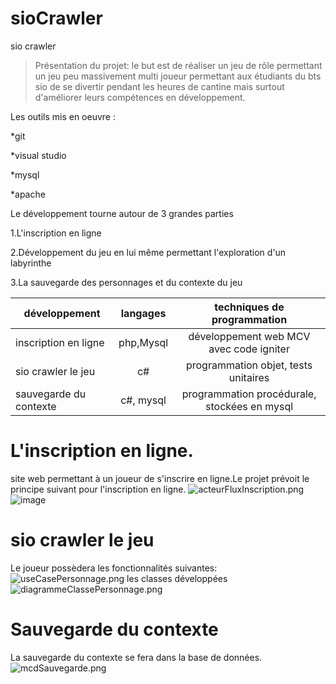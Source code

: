 # sioCrawler
sio crawler
>Présentation du projet: le but est de réaliser un jeu de rôle permettant un jeu
peu massivement multi joueur permettant aux étudiants du bts sio de se divertir pendant 
les heures de cantine mais surtout d'améliorer leurs compétences en développement.
>
Les outils mis en oeuvre :
>
*git
>
*visual studio
>
*mysql
>
*apache
>
Le développement tourne autour de 3 grandes parties
>
1.L'inscription en ligne
>
2.Développement du jeu en lui même permettant l'exploration d'un labyrinthe
>
3.La sauvegarde des personnages et du contexte du jeu
>
|développement         |langages |techniques de programmation                   |
|----------------------|:-------:|:--------------------------------------------:|
|inscription en ligne  |php,Mysql|développement web MCV avec code igniter       |
|sio crawler le jeu    |c#       |programmation objet, tests unitaires          |
|sauvegarde du contexte|c#, mysql|programmation procédurale, stockées en mysql  |
>
# L'inscription en ligne.
>
site web permettant à un joueur de s'inscrire en ligne.Le projet prévoit le principe suivant 
pour l'inscription en ligne.
![acteurFluxInscription.png](imagesTpGit/acteurFluxInscription.png)
![image](https://zupimages.net/up/19/27/3i31.png)
>
# sio crawler le jeu
>
Le joueur possèdera les fonctionnalités suivantes:
![useCasePersonnage.png](imagesTpGit/useCasePersonnage.png)
les classes développées
![diagrammeClassePersonnage.png](imagesTpGit/diagrammeClassePersonnage.png)
>
# Sauvegarde du contexte
>
La sauvegarde du contexte se fera dans la base de données.
![mcdSauvegarde.png](imagesTpGit/mcdSauvegarde.png)
